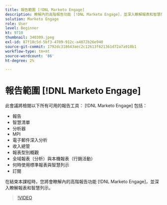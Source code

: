 ```yaml
---
title: 報告範圍 [!DNL Marketo Engage]
description: 瞭解內的高階報告功能 [!DNL Marketo Engage]，並深入瞭解報表和智慧列示。
solution: Marketo Engage
role: User
level: Beginner
kt: 9710
thumbnail: 340309.jpeg
exl-id: 87f18c5d-5bf3-4789-912c-a4072b26e940
source-git-commit: 1792dc318643aec2c12613f621361d72a7a918b1
workflow-type: tm+mt
source-wordcount: '86'
ht-degree: 2%

---
```


# 報告範圍 [!DNL Marketo Engage]

此會議將檢閱以下所有可用的報告工具： [!DNL Marketo Engage] 包括：

* 報告
* 智慧清單
* 分析器
* MPI
* 電子郵件深入分析
* 收入總管
* 報表型別概觀
* 全域報表（分析）與本機報表（行銷活動）
* 何時使用標準報表與智慧列示
* 訂閱

在結束本課程時，您將會瞭解內的高階報告功能 [!DNL Marketo Engage]，並深入瞭解報表和智慧列示。

>[!VIDEO](https://video.tv.adobe.com/v/340309/?quality=12&learn=on)
